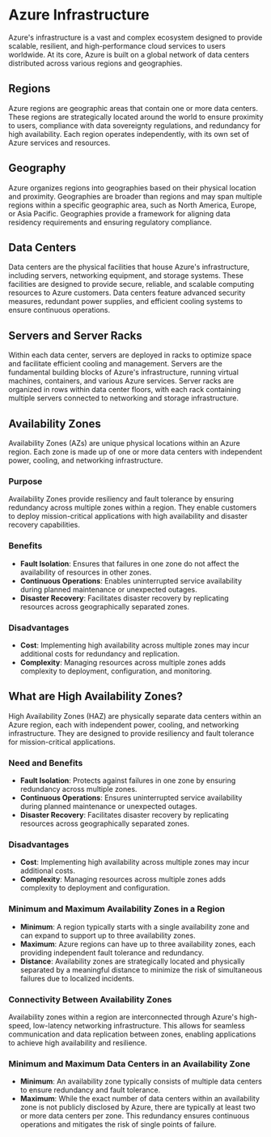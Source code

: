 # Azure Infrastructure

Azure's infrastructure is a vast and complex ecosystem designed to provide scalable, resilient, and high-performance cloud services to users worldwide. At its core, Azure is built on a global network of data centers distributed across various regions and geographies.

## Regions
Azure regions are geographic areas that contain one or more data centers. These regions are strategically located around the world to ensure proximity to users, compliance with data sovereignty regulations, and redundancy for high availability. Each region operates independently, with its own set of Azure services and resources.

## Geography
Azure organizes regions into geographies based on their physical location and proximity. Geographies are broader than regions and may span multiple regions within a specific geographic area, such as North America, Europe, or Asia Pacific. Geographies provide a framework for aligning data residency requirements and ensuring regulatory compliance.

## Data Centers
Data centers are the physical facilities that house Azure's infrastructure, including servers, networking equipment, and storage systems. These facilities are designed to provide secure, reliable, and scalable computing resources to Azure customers. Data centers feature advanced security measures, redundant power supplies, and efficient cooling systems to ensure continuous operations.

## Servers and Server Racks
Within each data center, servers are deployed in racks to optimize space and facilitate efficient cooling and management. Servers are the fundamental building blocks of Azure's infrastructure, running virtual machines, containers, and various Azure services. Server racks are organized in rows within data center floors, with each rack containing multiple servers connected to networking and storage infrastructure.

## Availability Zones
Availability Zones (AZs) are unique physical locations within an Azure region. Each zone is made up of one or more data centers with independent power, cooling, and networking infrastructure.

### Purpose
Availability Zones provide resiliency and fault tolerance by ensuring redundancy across multiple zones within a region. They enable customers to deploy mission-critical applications with high availability and disaster recovery capabilities.

### Benefits
- **Fault Isolation**: Ensures that failures in one zone do not affect the availability of resources in other zones.
- **Continuous Operations**: Enables uninterrupted service availability during planned maintenance or unexpected outages.
- **Disaster Recovery**: Facilitates disaster recovery by replicating resources across geographically separated zones.

### Disadvantages
- **Cost**: Implementing high availability across multiple zones may incur additional costs for redundancy and replication.
- **Complexity**: Managing resources across multiple zones adds complexity to deployment, configuration, and monitoring.

## What are High Availability Zones?
High Availability Zones (HAZ) are physically separate data centers within an Azure region, each with independent power, cooling, and networking infrastructure. They are designed to provide resiliency and fault tolerance for mission-critical applications.

### Need and Benefits
- **Fault Isolation**: Protects against failures in one zone by ensuring redundancy across multiple zones.
- **Continuous Operations**: Ensures uninterrupted service availability during planned maintenance or unexpected outages.
- **Disaster Recovery**: Facilitates disaster recovery by replicating resources across geographically separated zones.

### Disadvantages
- **Cost**: Implementing high availability across multiple zones may incur additional costs.
- **Complexity**: Managing resources across multiple zones adds complexity to deployment and configuration.

### Minimum and Maximum Availability Zones in a Region
- **Minimum**: A region typically starts with a single availability zone and can expand to support up to three availability zones.
- **Maximum**: Azure regions can have up to three availability zones, each providing independent fault tolerance and redundancy.
- **Distance**: Availability zones are strategically located and physically separated by a meaningful distance to minimize the risk of simultaneous failures due to localized incidents.

### Connectivity Between Availability Zones
Availability zones within a region are interconnected through Azure's high-speed, low-latency networking infrastructure. This allows for seamless communication and data replication between zones, enabling applications to achieve high availability and resilience.

### Minimum and Maximum Data Centers in an Availability Zone
- **Minimum**: An availability zone typically consists of multiple data centers to ensure redundancy and fault tolerance.
- **Maximum**: While the exact number of data centers within an availability zone is not publicly disclosed by Azure, there are typically at least two or more data centers per zone. This redundancy ensures continuous operations and mitigates the risk of single points of failure.